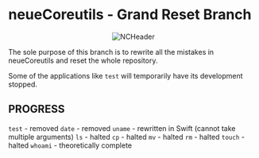 neueCoreutils - Grand Reset Branch
===

<p align="center">
  <img src="https://github.com/xp-wdxp/neueCoreutils/blob/main/md/image/NCHeader.svg?raw=true" alt="NCHeader"/>
</p>


The sole purpose of this branch is to rewrite all the mistakes in neueCoreutils and reset the whole repository.

Some of the applications like `test` will temporarily have its development stopped.

## PROGRESS

`test` - removed
`date` - removed
`uname` - rewritten in Swift (cannot take multiple arguments)
`ls` - halted
`cp` - halted
`mv` - halted
`rm` - halted
`touch` - halted
`whoami` - theoretically complete